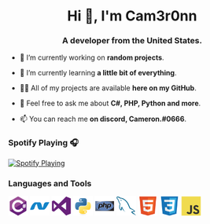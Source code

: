<h1 align="center">Hi 👋, I'm Cam3r0nn</h1>
<h3 align="center">A developer from the United States.</h3>

- 🔭 I’m currently working on **random projects**.

- 🌱 I’m currently learning **a little bit of everything**.

- 👨‍💻 All of my projects are available **here on my GitHub**.

- 💬 Feel free to ask me about **C#, PHP, Python and more**.

- 📫 You can reach me **on discord, Cameron.#0666**.

### Spotify Playing 🎧
[<img src="https://spotify-now-playing.cam3r0nn.vercel.app/api/spotify" alt="Spotify Playing" width="350" />](https://open.spotify.com/user/lbel9azuupw3bnongl2vejbv6)

### Languages and Tools
<p align="left">
  <a href="https://www.w3schools.com/cs/" target="_blank"><img src="https://raw.githubusercontent.com/devicons/devicon/0e565980d0a51fe7736bb090fb394659febfbe58/icons/csharp/csharp-original.svg" alt="CSHARP" width="40" height="40" /></a> <a href="https://dotnet.microsoft.com/" target="_blank"><img src="https://raw.githubusercontent.com/devicons/devicon/0e565980d0a51fe7736bb090fb394659febfbe58/icons/dot-net/dot-net-plain.svg" alt="DOTNET" width="40" height="40" /></a> <a href="https://visualstudio.microsoft.com/" target="_blank"><img src="https://raw.githubusercontent.com/devicons/devicon/0e565980d0a51fe7736bb090fb394659febfbe58/icons/visualstudio/visualstudio-plain.svg" alt="VISUAL STUDIO" width="40" height="40" /></a> <a href="https://www.w3schools.com/python/" target="_blank"><img src="https://raw.githubusercontent.com/devicons/devicon/0e565980d0a51fe7736bb090fb394659febfbe58/icons/python/python-original.svg" alt="PYTHON" width="40" height="40" /></a> <a href="https://www.w3schools.com/php/" target="_blank"><img src="https://raw.githubusercontent.com/devicons/devicon/0e565980d0a51fe7736bb090fb394659febfbe58/icons/php/php-original.svg" alt="PHP" width="40" height="40" /></a> <a href="https://www.w3schools.com/sql/" target="_blank"><img src="https://raw.githubusercontent.com/devicons/devicon/0e565980d0a51fe7736bb090fb394659febfbe58/icons/mysql/mysql-plain.svg" alt="SQL" width="40" height="40" /></a> <a href="https://www.w3schools.com/html/" target="_blank"><img src="https://raw.githubusercontent.com/devicons/devicon/0e565980d0a51fe7736bb090fb394659febfbe58/icons/html5/html5-original.svg" alt="HTML5" width="40" height="40" /></a> <a href="https://www.w3schools.com/css/" target="_blank"><img src="https://raw.githubusercontent.com/devicons/devicon/0e565980d0a51fe7736bb090fb394659febfbe58/icons/css3/css3-original.svg" alt="CSS3" width="40" height="40" /></a> <a href="https://www.w3schools.com/js/" target="_blank"><img src="https://raw.githubusercontent.com/devicons/devicon/0e565980d0a51fe7736bb090fb394659febfbe58/icons/javascript/javascript-original.svg" alt="JAVASCRIPT" width="40" height="40" /></a>
</p>
